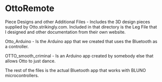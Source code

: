 # OttoRemote

Piece Designs and other Additional Files - Includes the 3D design pieces supplied by Otto.strikingly.com.
Included in that directory is the Leg File that I designed and other documentation from their own website.

Otto_Arduino - Is the Arduino app that we created that uses the Bluetooth as a controller.

OTTO_smooth_criminal - Is an Arduino app created by somebody else that allows Otto to just dance.

The rest of the files is the actual Bluetooth app that works with BLUNO microcontrollers.
